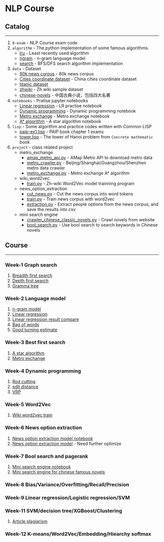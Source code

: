 # NLP Course

## Catalog
----

1. `0-exam` - NLP Course exam code
2. `algorithm` - The python implementation of some famous algorithms.
    * [lru](algorithm/lru.py) - Least recently used algorithm
    * [ngram](algorithm/ngram.py) - n-gram language model
    * [search](algorithm/search.py) - BFS/DFS search algorithm implementation
3. `data` - Dataset
    * [80k news corpus](data/corpus/80k.tar.gz) - 80k news corpus
    * [Cities coordinate dataset](data/geo/cities.json) - China cities coordinate dataset
    * [titanic dataset](data/titanic/)
    * [zhwiki](data/zhwiki) - Zh wiki sample dataset
    * [chinese-novels](data/chinese-novels) - 中国古典小说，包括四大名著
4. `notebooks` - Pratise jupyter notebooks
    * [Linear regression](notebooks/linear-regression.ipynb) - LR practise notebook
    * [Dynamic programming](notebooks/dynamic_programming.ipynb) - Dynamic programming notebook
    * [Metro exchange](notebooks/metro.ipynb) - Metro exchange notebook
    * [A* algorithm](notebooks/a_star.ipynb) - A star algorithm notebook
5. `lisp` - Some algorithm and practice codes written with Common LISP
    * [paip-ex1.lisp](lisp/paip-ex1.lisp) - PAIP book chapter 1 exams
    * [tower.lisp](lisp/tower.lisp) - The tower of Hanoi problem from `Concrete mathematic` book
6. `project` - class related project
    * metro_exchange
        * [amap_metro_api.py](project/metro_exchange/amap_metro_api.py) - AMap Metro API to download metro data
        * [metro_crawler.py](project/metro_exchange/metro_crawler.py) - Beijing/Shanghai/Guangzhou/Shenzhen metro data crawler
        * [metro_exchange.py](project/metro_exchange/metro_exchange.py) - Metro exchange A* algorithm
    * wiki_word2vec
        * [train.py](project/wiki_word2vec/train.py) - Zh-wiki Word2Vec model trainning program
    * news_option_extraction
        * [cut_news.py](project/news_option_extraction/cut_news.py) - Cut the news corpus into word tokens
        * [train.py](project/news_option_extraction/train.py) - Train news corpus with word2vec
        * [extraction.py](project/news_option_extraction/extraction.py) - Extract people options from the news corpus, and save the results into csv
    * mini search engine
        * [crawler_chinese_classic_novels.py](project/mini-search-engine/crawler_chinese_classic_novels.py) - Crawl novels from website
        * [bool_search.py](project/mini-search-engine/bool_search.py) - Use bool search to search keywords in Chinese novels

## Course
----

### Week-1 Graph search

1. [Breadth first search](algorithm/search.py)
2. [Depth first search](algorithm/search.py)
3. [Gramma tree](0-exam/sentence_parser.py)

### Week-2 Language model

1. [n-gram model](algorithm/ngram.py)
2. [Linear regression](algorithm/linear_regression.py)
3. [Linear regression result compare](notebooks/linear-regression.ipynb)
4. [Bag of words](algorithm/bag_of_words.py)
5. [Good turning estimate](algorithm/good_turning_estimate.py)

### Week-3 Best first search

1. [A star algorithm](algorithm/a_star.py)
2. [Metro exchange](project/metro_exchange)

### Week-4 Dynamic programming

1. [Rod cutting](algorithm/rod_cutting.py)
2. [edit distance](algorithm/edit_distance.py)
3. [VRP](project/vrp-problem/vrp.py)

### Week-5 Word2Vec

1. [Wiki word2vec train](project/wiki_word2vec/train.py)

### Week-6 News option extraction
1. [News option extraction model notebook](notebooks/news_options.ipynb)
2. [News option extraction model](project/news_option_extraction) - Need further optimize

### Week-7 Bool search and pagerank

1. [Mini search engine notebook](notebooks/bool-search.ipynb)
2. [Mini search engine for chinese famous novels](project/mini-search-engine/)

### Week-8 Bias/Variance/Overfitting/Recall/Precision

### Week-9 Linear regression/Logistic regression/SVM

### Week-11 SVM/decision tree/XGBoost/Clustering

1. [Article plagiarism](project/article_plagiarism)

### Week-12 K-means/Word2Vec/Embedding/Hiearchy softmax
